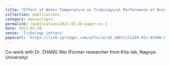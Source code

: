 ```yaml
---
title: "Effect of Water Temperature on Tribological Performance of B<sub>4</sub>C-SiC Ceramics under Water Lubrication"
collection: publications
category: manuscripts
permalink: /publication/2021-02-20-paper-co-1
date: 2021-02-20
venue: 'Tribology Letters'
paperurl: 'https://link.springer.com/article/10.1007/s11249-021-01406-0'
---
```


Co-work with Dr. ZHANG Wei (Former researcher from Kita-lab, Nagoya University)
